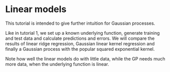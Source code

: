 # Linear models

This tutorial is intended to give further intuition for Gaussian processes.

Like in tutorial 1, we set up a known underlying function, generate training
and test data and calculate predictions and errors. We will compare the results
of linear ridge regression, Gaussian linear kernel regression and finally a
Gaussian process with the popular squared exponential kernel.

Note how well the linear models do with little data, while the GP needs much
more data, when the underlying function is linear.
